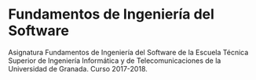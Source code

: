# Fundamentos de Ingeniería del Software
Asignatura Fundamentos de Ingeniería del Software de la Escuela Técnica Superior de Ingeniería Informática y de Telecomunicaciones de la Universidad de Granada. Curso 2017-2018.
